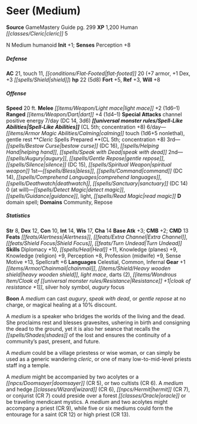 ﻿---
cssclass: [monsters]
title1: Seer (Medium)
title2: Seer (Medium)
CR: 4
sources:
- name: GameMastery Guide
  page: 299
  link: http://paizo.com/pathfinderRPG/v5748btpy8ffn
XP: 1200
race: Human
classes:
- cleric 5
alignment: N
size: Medium
type: humanoid
initiative:
  bonus: 1
AC:
  AC: 21
  touch: 11
  flat_footed: 20
  components:
    armor: 7
    dex: 1
    shield: 3
HP:
  HP: 22
  long: 5d8
saves:
  fort: 5
  ref: 3
  will: 8
speeds:
  base: 20
attacks:
  melee:
  - - text: light mace +2 (1d6-1)
      entries:
      - - damage: 1d6-1
      attack: light mace
      bonus:
      - 2
  ranged:
  - - text: dart +4 (1d4-1)
      entries:
      - - damage: 1d4-1
      attack: dart
      bonus:
      - 4
  special:
  - channel positive energy 7/day (DC 14, 3d6)
spell_like_abilities:
  entries:
  - name: calming touch
    source: default
    freq: 6/day
    other: 1d6+5 nonlethal
  - name: gentle rest
    source: default
    freq: 6/day
  sources:
  - name: default
    CL: 5
    concentration: 8
spells:
  entries:
  - name: bestow curse
    source: Cleric
    level: 3
    DC: 16
  - name: helping hand
    source: Cleric
    level: 3
  - is_domain_spell: true
    name: speak with dead
    source: Cleric
    level: 3
  - name: augury
    source: Cleric
    level: 2
  - is_domain_spell: true
    name: gentle repose
    source: Cleric
    level: 2
  - name: silence
    source: Cleric
    level: 2
    DC: 15
  - name: spiritual weapon
    source: Cleric
    level: 2
  - name: bless
    source: Cleric
    level: 1
  - name: command
    source: Cleric
    level: 1
    DC: 14
  - name: comprehend languages
    source: Cleric
    level: 1
  - is_domain_spell: true
    name: deathwatch
    source: Cleric
    level: 1
  - name: sanctuary
    source: Cleric
    level: 1
    DC: 14
  - name: detect magic
    source: Cleric
    level: 0
  - name: guidance
    source: Cleric
    level: 0
  - name: light
    source: Cleric
    level: 0
  - name: read magic
    source: Cleric
    level: 0
  sources:
  - name: Cleric
    type: prepared
    CL: 5
    concentration: 8
    slots:
      0: at-will
    domains:
    - community
    - repose
ability_scores:
  STR: 8
  DEX: 12
  CON: 10
  INT: 14
  WIS: 17
  CHA: 14
BAB: 3
CMB: 2
CMD: 13
feats:
- name: Alertness
- name: Extra Channel
- name: Shield Focus
- name: Turn Undead
skills:
  Diplomacy: 10
  Heal: 11
  Knowledge (planes): 9
  Knowledge (religion): 9
  Perception: 8
  Profession (midwife): 9
  Sense Motive: 13
  Spellcraft: 6
languages:
- Celestial
- Common
- Infernal
gear:
  gear:
  - +1 chainmail
  - heavy wooden shield
  - light mace
  - darts (2)
  - cloak of resistance +1
  - silver holy symbol
  - augury focus
npc_boon: A medium can cast
desc_long: |-
  augury, speak with dead, or gentle repose at no charge, or magical healing at a 10% discount.

  A medium is a speaker who bridges the worlds of the living and the dead. She proclaims rest and blesses gravesites, ushering in birth and consigning the dead to the ground, yet it is also her seance that recalls the shades of the lost and ensures the continuity of a community's past, present, and future.

  A medium could be a village priestess or wise woman, or can simply be used as a generic wandering cleric, or one of many low-to-mid-level priests staff ing a temple.

  A medium might be accompanied by two acolytes or a doomsayer (CR 5), or two cultists (CR 6). A medium and hedge wizard (CR 6), hermit (CR 7), or conjurist (CR 7) could preside over a forest oracle or be traveling mendicant mystics. A medium and two acolytes might accompany a priest (CR 9), while five or six mediums could form the entourage for a saint (CR 12) or high priest (CR 13).

---

# Seer (Medium)

**Source** GameMastery Guide pg. 299
**XP** 1,200
Human _[[classes/Cleric|cleric]]_ 5

N Medium humanoid
**Init** +1; **Senses** Perception +8

##### Defense

**AC** 21, touch 11, _[[conditions/Flat-Footed|flat-footed]]_ 20 (+7 armor, +1 Dex, +3 _[[spells/Shield|shield]]_)
**hp** 22 (5d8)
**Fort** +5, **Ref** +3, **Will** +8

##### Offense
**Speed** 20 ft.
**Melee** _[[items/Weapon/Light mace|light mace]]_ +2 (1d6–1)
**Ranged** _[[items/Weapon/Dart|dart]]_ +4 (1d4–1)
**Special Attacks** channel positive energy 7/day (DC 14, 3d6)
**_[[universal monster rules/Spell-Like Abilities|Spell-Like Abilities]]_** (CL 5th; concentration +8)
6/day—_[[items/Armor Magic Abilities/Calming|calming]]_ touch (1d6+5 nonlethal), gentle rest
**_Cleric_ Spells Prepared **(CL 5th; concentration +8)
3rd—_[[spells/Bestow Curse|bestow curse]]_ (DC 16), _[[spells/Helping Hand|helping hand]]_, _[[spells/Speak with Dead|speak with dead]]_
2nd—_[[spells/Augury|augury]]_, _[[spells/Gentle Repose|gentle repose]]_, _[[spells/Silence|silence]]_ (DC 15), _[[spells/Spiritual Weapon|spiritual weapon]]_
1st—_[[spells/Bless|bless]]_, _[[spells/Command|command]]_ (DC 14), _[[spells/Comprehend Languages|comprehend languages]]_, _[[spells/Deathwatch|deathwatch]]_, _[[spells/Sanctuary|sanctuary]]_ (DC 14)
0 (at will)—_[[spells/Detect Magic|detect magic]]_, _[[spells/Guidance|guidance]]_, light, _[[spells/Read Magic|read magic]]_
**D** domain spell; **Domains** Community, Repose

##### Statistics
**Str** 8, **Dex** 12, **Con** 10, **Int** 14, **Wis** 17, **Cha** 14
**Base Atk** +3; **CMB** +2; **CMD** 13
**Feats** _[[feats/Alertness|Alertness]]_, _[[feats/Extra Channel|Extra Channel]]_, _[[feats/Shield Focus|Shield Focus]]_, _[[feats/Turn Undead|Turn Undead]]_
**Skills** Diplomacy +10, _[[spells/Heal|Heal]]_ +11, Knowledge (planes) +9, Knowledge (religion) +9, Perception +8, Profession (midwife) +9, Sense Motive +13, Spellcraft +6
**Languages** Celestial, Common, Infernal
**Gear** +1 _[[items/Armor/Chainmail|chainmail]]_, _[[items/Shield/Heavy wooden shield|heavy wooden shield]]_, _light mace_, darts (2), _[[items/Wondrous Item/Cloak of _[[universal monster rules/Resistance|Resistance]]_ +1|cloak of _resistance_ +1]]_, silver holy symbol, _augury_ focus

**Boon** A _medium_ can cast _augury_, _speak with dead_, or _gentle repose_ at no charge, or magical healing at a 10% discount.

A _medium_ is a speaker who bridges the worlds of the living and the dead. She proclaims rest and blesses gravesites, ushering in birth and consigning the dead to the ground, yet it is also her seance that recalls the _[[spells/Shades|shades]]_ of the lost and ensures the continuity of a community’s past, present, and future.

A _medium_ could be a village priestess or wise woman, or can simply be used as a generic wandering _cleric_, or one of many low-to-mid-level priests staff ing a temple.

A _medium_ might be accompanied by two acolytes or a _[[npcs/Doomsayer|doomsayer]]_ (CR 5), or two cultists (CR 6). A _medium_ and hedge _[[classes/Wizard|wizard]]_ (CR 6), _[[npcs/Hermit|hermit]]_ (CR 7), or conjurist (CR 7) could preside over a forest _[[classes/Oracle|oracle]]_ or be traveling mendicant mystics. A _medium_ and two acolytes might accompany a priest (CR 9), while five or six mediums could form the entourage for a saint (CR 12) or high priest (CR 13).
